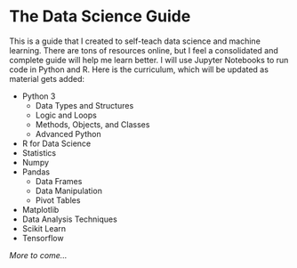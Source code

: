 # The Data Science Guide

This is a guide that I created to self-teach data science and machine learning. There are tons of resources online, but I feel a consolidated and complete guide will help me learn better. I will use Jupyter Notebooks to run code in Python and R. Here is the curriculum, which will be updated as material gets added:

* Python 3
  - Data Types and Structures
  - Logic and Loops
  - Methods, Objects, and Classes
  - Advanced Python
* R for Data Science
* Statistics
* Numpy
* Pandas
  - Data Frames
  - Data Manipulation
  - Pivot Tables
* Matplotlib
* Data Analysis Techniques
* Scikit Learn
* Tensorflow

*More to come...*
